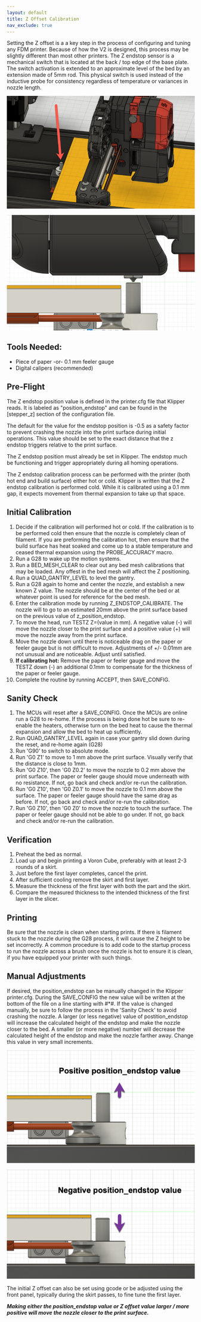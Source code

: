 ```yaml
---
layout: default
title: Z Offset Calibration
nav_exclude: true
---
```


Setting the Z offset is a a key step in the process of configuring and tuning any FDM printer.  Because of how the V2 is designed, this process may be slightly different than most other printers.  The Z endstop sensor is a mechanical switch that is located at the back / top edge of the base plate.  The switch activation is extended to an approximate level of the bed by an extension made of 5mm rod.  This physical switch is used instead of the inductive probe for consistency regardless of temperature or variances in nozzle length.

![](./images/v2_z_endstop_location.png)

![](./images/v2_z_endstop_nozzle.png)

## Tools Needed:

* Piece of paper -or- 0.1 mm feeler gauge
* Digital calipers (recommended)

## Pre-Flight

The Z endstop position value is defined in the printer.cfg file that Klipper reads.  It is labeled as "position\_endstop" and can be found in the [stepper\_z] section of the configuration file.

The default for the value for the endstop position is -0.5 as a safety factor to prevent crashing the nozzle into the print surface during initial operations.  This value should be set to the exact distance that the z endstop triggers relative to the print surface.

The Z endstop position must already be set in Klipper.  The endstop much be functioning and trigger appropriately during all homing operations.

The Z endstop calibration process can be performed with the printer (both hot end and build surface) either hot or cold.  Klipper is written that the Z endstop calibration is performed cold. While it is calibrated using a 0.1 mm gap, it expects movement from thermal expansion to take up that space.

## Initial Calibration

1. Decide if the calibration will performed hot or cold.  If the calibration is to be performed cold then ensure that the nozzle is completely clean of filament.  If you are preforming the calibration hot, then ensure that the build surface has heat soaked and come up to a stable temperature and ceased thermal expansion using the PROBE_ACCURACY macro.
2. Run a G28 to wake up the motion systems.
3. Run a BED\_MESH\_CLEAR to clear out any bed mesh calibrations that may be loaded.  Any offest in the bed mesh will affect the Z positioning.
4. Run a QUAD\_GANTRY\_LEVEL to level the gantry.
5. Run a G28 again to home and center the nozzle, and establish a new known Z value.  The nozzle should be at the center of the bed or at whatever point is used for reference for the bed mesh.
6. Enter the calibration mode by running Z\_ENDSTOP\_CALIBRATE.  The nozzle will to go to an estimated 20mm above the print surface based on the previous value of z\_position\_endstop.
7. To move the head, run TESTZ Z=(value in mm).  A negative value (-) will move the nozzle closer to the print surface and a positive value (+) will move the nozzle away from the print surface.
8. Move the nozzle down until there is noticeable drag on the paper or feeler gauge but is not difficult to move.  Adjustments of +/- 0.01mm are not unusual and are noticeable.  Adjust until satisfied.
9. __If calibrating hot:__ Remove the paper or feeler gauge and move the TESTZ down (-) an additional 0.1mm to compensate for the thickness of the paper or feeler gauge.
10. Complete the routine by running ACCEPT, then SAVE\_CONFIG.

## Sanity Check

1. The MCUs will reset after a SAVE\_CONFIG.  Once the MCUs are online run a G28 to re-home.  If the process is being done hot be sure to re-enable the heaters, otherwise turn on the bed heat to cause the thermal expansion and allow the bed to heat up sufficiently.
2. Run QUAD\_GANTRY\_LEVEL again in case your gantry slid down during the reset, and re-home again (G28)
3. Run 'G90' to switch to absolute mode.
4. Run 'G0 Z1' to move to 1 mm above the print surface.  Visually verify that the distance is close to 1mm.
5. Run 'G0 Z10', then 'G0 Z0.2' to move the nozzle to 0.2 mm above the print surface.  The paper or feeler gauge should move underneath with no resistance.  If not, go back and check and/or re-run the calibration.
6. Run 'G0 Z10', then 'G0 Z0.1' to move the nozzle to 0.1 mm above the surface.  The paper or feeler gauge should have the same drag as before.  If not, go back and check and/or re-run the calibration.
7. Run 'G0 Z10', then 'G0 Z0' to move the nozzle to touch the surface.  The paper or feeler gauge should not be able to go under.  If not, go back and check and/or re-run the calibration.


## Verification

1. Preheat the bed as normal.
2. Load up and begin printing a Voron Cube, preferably with at least 2-3 rounds of a skirt.
3. Just before the first layer completes, cancel the print.
4. After sufficient cooling remove the skirt and first layer.
5. Measure the thickness of the first layer with both the part and the skirt.
6. Compare the measured thickness to the intended thickness of the first layer in the slicer.

## Printing

Be sure that the nozzle is clean when starting prints.  If there is filament stuck to the nozzle during the G28 process, it will cause the Z height to be set incorrectly.  A common procedure is to add code to the startup process to run the nozzle across a brush once the nozzle is hot to ensure it is clean, if you have equipped your printer with such things.

## Manual Adjustments

If desired, the position\_endstop can be manually changed in the Klipper printer.cfg.  During the SAVE\_CONFIG the new value will be written at the bottom of the file on a line starting with #*#.  If the value is changed manually, be sure to follow the process in the 'Sanity Check' to avoid crashing the nozzle.  A larger (or less negative) value of postition\_endstop will increase the calculated height of the endstop and make the nozzle closer to the bed.  A smaller (or more negative) number will decrease the calculated height of the endstop and make the nozzle farther away.  Change this value in very small increments.

![](./images/v2_z_endstop_positive_endstop_value.png)

![](./images/v2_z_endstop_negative_endstop_value.png)

The initial Z offset can also be set using gcode or be adjusted using the front panel, typically during the skirt passes, to fine tune the first layer.

**_Making either the position\_endstop value or Z offset value larger / more positive will move the nozzle closer to the print surface._**
